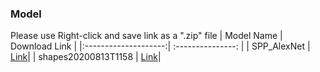 ### Model
Please use Right-click and save link as a ".zip" file
| Model Name           | Download Link     |
|:--------------------:| :---------------: |
| SPP_AlexNet          | [Link](http://ncyusclab.synology.me/mango/model/SPP_AlexNet.zip)|
| shapes20200813T1158  | [Link](http://ncyusclab.synology.me/mango/model/shapes20200813T1158.zip)|
